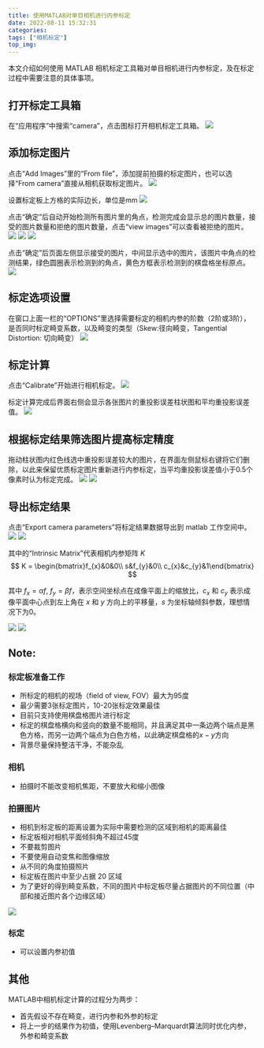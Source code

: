 ```yaml
---
title: 使用MATLAB对单目相机进行内参标定
date: 2022-08-11 15:32:31
categories:
tags: ["相机标定"]
top_img:
---
```


本文介绍如何使用 MATLAB 相机标定工具箱对单目相机进行内参标定，及在标定过程中需要注意的具体事项。

## 打开标定工具箱
在“应用程序”中搜索“camera”，点击图标打开相机标定工具箱。
<img src="picture1.png"/>

## 添加标定图片
点击“Add Images”里的“From file”，添加提前拍摄的标定图片，也可以选择“From camera”直接从相机获取标定图片。
<img src="picture2.png"/>

设置标定板上方格的实际边长，单位是mm
<img src="picture3.png"/>

点击“确定”后自动开始检测所有图片里的角点，检测完成会显示总的图片数量，接受的图片数量和拒绝的图片数量，点击“view images”可以查看被拒绝的图片。
<img src="picture4.png"/>
<img src="picture5.png"/>
<img src="picture6.png"/>

点击“确定”后页面左侧显示接受的图片，中间显示选中的图片，该图片中角点的检测结果，绿色圆圈表示检测到的角点，黄色方框表示检测到的棋盘格坐标原点。
<img src="picture7.png"/>

## 标定选项设置
在窗口上面一栏的“OPTIONS”里选择需要标定的相机内参的阶数（2阶或3阶），是否同时标定畸变系数，以及畸变的类型（Skew:径向畸变，Tangential Distortion: 切向畸变）
<img src="picture8.png"/>

## 标定计算
点击“Calibrate”开始进行相机标定。
<img src="picture9.png"/>

标定计算完成后界面右侧会显示各张图片的重投影误差柱状图和平均重投影误差值。
<img src="picture10.png"/>

## 根据标定结果筛选图片提高标定精度
拖动柱状图内红色线选中重投影误差较大的图片，在界面左侧鼠标右键将它们删除，以此来保留优质标定图片重新进行内参标定，当平均重投影误差值小于0.5个像素时认为标定完成。
<img src="picture11.png"/>
<img src="picture12.png"/>

## 导出标定结果
点击“Export camera parameters”将标定结果数据导出到 matlab 工作空间中。
<img src="picture13.png"/>
<img src="picture14.png"/>

其中的“Intrinsic Matrix”代表相机内参矩阵 $K$
$$
K = \begin{bmatrix}f_{x}&0&0\\ s&f_{y}&0\\ c_{x}&c_{y}&1\end{bmatrix}
$$

其中 $f_{x}=\alpha f$, $f_{y}=\beta f$，表示空间坐标点在成像平面上的缩放比，$c_{x}$ 和 $c_{y}$ 表示成像平面中心点到左上角在 $x$ 和 $y$ 方向上的平移量，$s$ 为坐标轴倾斜参数，理想情况下为0。

<img src="picture15.png"/>
<img src="picture16.png"/>

## Note:
### 标定板准备工作
- 所标定的相机的视场（field of view, FOV）最大为95度
- 最少需要3张标定图片，10-20张标定效果最佳
- 目前只支持使用棋盘格图片进行标定
- 标定的棋盘格横向和竖向的数量不能相同，并且满足其中一条边两个端点是黑色方格，而另一边两个端点为白色方格，以此确定棋盘格的$x-y$方向
- 背景尽量保持整洁干净，不能杂乱

### 相机
- 拍摄时不能改变相机焦距，不要放大和缩小图像

### 拍摄图片
- 相机到标定板的距离设置为实际中需要检测的区域到相机的距离最佳
- 标定板相对相机平面倾斜角不超过45度
- 不要裁剪图片
- 不要使用自动变焦和图像缩放
- 从不同的角度拍摄照片
- 标定板在图片中至少占据 $20%$ 区域
- 为了更好的得到畸变系数，不同的图片中标定板尽量占据图片的不同位置（中部和接近图片各个边缘区域）
<img src="picture17.png"/>

### 标定
- 可以设置内参初值

## 其他
MATLAB中相机标定计算的过程分为两步：
- 首先假设不存在畸变，进行内参和外参的标定
- 将上一步的结果作为初值，使用Levenberg–Marquardt算法同时优化内参，外参和畸变系数


